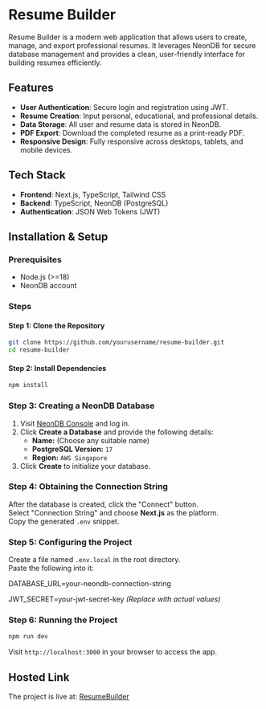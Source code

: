# Resume Builder

Resume Builder is a modern web application that allows users to create, manage, and export professional resumes. It leverages NeonDB for secure database management and provides a clean, user-friendly interface for building resumes efficiently.

## Features
- **User Authentication**: Secure login and registration using JWT.
- **Resume Creation**: Input personal, educational, and professional details.
- **Data Storage**: All user and resume data is stored in NeonDB.
- **PDF Export**: Download the completed resume as a print-ready PDF.
- **Responsive Design**: Fully responsive across desktops, tablets, and mobile devices.

## Tech Stack
- **Frontend**: Next.js, TypeScript, Tailwind CSS
- **Backend**: TypeScript, NeonDB (PostgreSQL)
- **Authentication**: JSON Web Tokens (JWT)

## Installation & Setup

### Prerequisites
- Node.js (>=18)
- NeonDB account

### Steps

#### Step 1: Clone the Repository
```bash
git clone https://github.com/yourusername/resume-builder.git
cd resume-builder
```

#### Step 2: Install Dependencies
```bash
npm install
```

### Step 3: Creating a NeonDB Database

1. Visit [NeonDB Console](https://console.neon.tech/app/welcome) and log in.
2. Click **Create a Database** and provide the following details:
   - **Name:** (Choose any suitable name)
   - **PostgreSQL Version:** `17`
   - **Region:** `AWS Singapore`
3. Click **Create** to initialize your database.

### Step 4: Obtaining the Connection String

After the database is created, click the "Connect" button.  
Select "Connection String" and choose **Next.js** as the platform.  
Copy the generated `.env` snippet.

### Step 5: Configuring the Project

Create a file named `.env.local` in the root directory.  
Paste the following into it:

DATABASE_URL=your-neondb-connection-string

JWT_SECRET=your-jwt-secret-key
*(Replace with actual values)*

### Step 6: Running the Project

```bash
npm run dev
```

Visit `http://localhost:3000` in your browser to access the app.

## Hosted Link

The project is live at: [ResumeBuilder](https://vitabuilder.vercel.app/)
